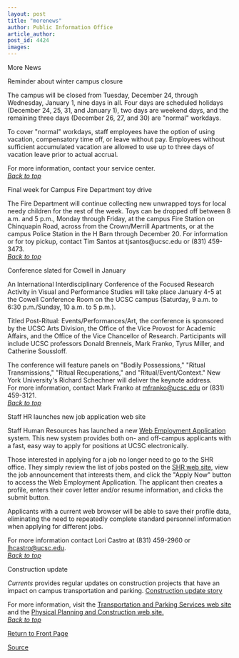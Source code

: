 ```yaml
---
layout: post
title: "morenews"
author: Public Information Office
article_author: 
post_id: 4424
images:
---
```


<p class="pagehead">
  More News
</p>
<p class="sectionhead">
  <a name="closure" id="closure"></a>Reminder about winter campus closure
</p>
<p>
  The campus will be closed from Tuesday, December 24, through Wednesday, January 1, nine days in all. Four days are scheduled holidays (December 24, 25, 31, and January 1), two days are weekend days, and the remaining three days (December 26, 27, and 30) are "normal" workdays.<br>
</p>
<p>
  To cover "normal" workdays, staff employees have the option of using vacation, compensatory time off, or leave without pay. Employees without sufficient accumulated vacation are allowed to use up to three days of vacation leave prior to actual accrual.<br>
</p>
<p>
  For more information, contact your service center.<br>
  <a href="#closure"><i>Back to top</i><br></a>
</p>
<p class="sectionhead">
  <a name="toys" id="toys"></a>Final week for Campus Fire Department toy drive
</p>
<p>
  The Fire Department will continue collecting new unwrapped toys for local needy children for the rest of the week. Toys can be dropped off between 8 a.m. and 5 p.m., Monday through Friday, at the campus Fire Station on Chinquapin Road, across from the Crown/Merrill Apartments, or at the campus Police Station in the H Barn through December 20. For information or for toy pickup, contact Tim Santos at tjsantos@ucsc.edu or (831) 459-3473.<br>
  <a href="#closure"><i>Back to top</i></a>
</p>
<p class="sectionhead">
  <a name="conference" id="conference"></a>Conference slated for Cowell in January<br>
</p>
<p>
  An International Interdisciplinary Conference of the Focused Research Activity in Visual and Performance Studies will take place January 4-5 at the Cowell Conference Room on the UCSC campus (Saturday, 9 a.m. to 6:30 p.m./Sunday, 10 a.m. to 5 p.m.).<br>
</p>
<p>
  Titled Post-Ritual: Events/Performances/Art, the conference is sponsored by the UCSC Arts Division, the Office of the Vice Provost for Academic Affairs, and the Office of the Vice Chancellor of Research. Participants will include UCSC professors Donald Brenneis, Mark Franko, Tyrus Miller, and Catherine Soussloff.<br>
</p>
<p>
  The conference will feature panels on "Bodily Possessions," "Ritual Transmissions," "Ritual Recuperations," and "Ritual/Event/Context." New York University's Richard Schechner will deliver the keynote address.<br>
  For more information, contact Mark Franko at <a href="mailto:mfranko@ucsc.edu">mfranko@ucsc.edu</a> or (831) 459-3121.<br>
  <a href="#closure"><i>Back to top</i></a>
</p>
<p class="sectionhead">
  <a name="web" id="web"></a>Staff HR launches new job application web site
</p>
<p>
  Staff Human Resources has launched a new <a href="http://www2.ucsc.edu/staff_hr/employment/applyeasy.html">Web Employment Application</a> system. This new system provides both on- and off-campus applicants with a fast, easy way to apply for positions at UCSC electronically.
</p>
<p>
  Those interested in applying for a job no longer need to go to the SHR office. They simply review the list of jobs posted on the <a href="http://jobs.ucsc.edu">SHR web site</a>, view the job announcement that interests them, and click the "Apply Now" button to access the Web Employment Application. The applicant then creates a profile, enters their cover letter and/or resume information, and clicks the submit button.
</p>
<p>
  Applicants with a current web browser will be able to save their profile data, eliminating the need to repeatedly complete standard personnel information when applying for different jobs.
</p>
<p>
  For more information contact Lori Castro at (831) 459-2960 or <a href="mailto:lhcastro@ucsc.edu">lhcastro@ucsc.edu</a>.<br>
  <a href="#closure"><i>Back to top</i></a><br>
</p>
<p class="sectionhead">
  <a name="Construction" id="Construction"></a>Construction update
</p>
<p>
  <i>Currents</i> provides regular updates on construction projects that have an impact on campus transportation and parking. <a href="../../construction.html">Construction update story</a>
</p>
<p>
  For more information, visit the <a href="http://www2.ucsc.edu/taps/">Transportation and Parking Services web site</a> and the <a href="http://www2.ucsc.edu/ppc/">Physical Planning and Construction web site.<br></a><a href="#closure"><i>Back to top</i></a>
</p>
<p>
  <a href="http://currents.ucsc.edu/">Return to Front Page</a><br>
</p>
<p><a href="http://www1.ucsc.edu/currents/02-03/12-16/morenews.html" title="Permalink to morenews">Source</a></p>
